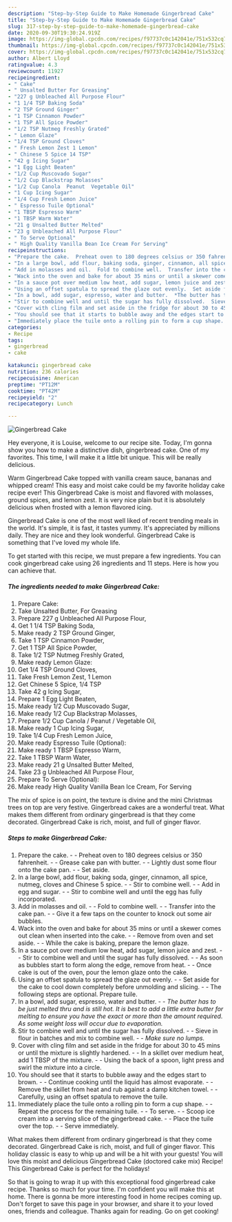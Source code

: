 ```yaml
---
description: "Step-by-Step Guide to Make Homemade Gingerbread Cake"
title: "Step-by-Step Guide to Make Homemade Gingerbread Cake"
slug: 317-step-by-step-guide-to-make-homemade-gingerbread-cake
date: 2020-09-30T19:30:24.919Z
image: https://img-global.cpcdn.com/recipes/f97737c0c142041e/751x532cq70/gingerbread-cake-recipe-main-photo.jpg
thumbnail: https://img-global.cpcdn.com/recipes/f97737c0c142041e/751x532cq70/gingerbread-cake-recipe-main-photo.jpg
cover: https://img-global.cpcdn.com/recipes/f97737c0c142041e/751x532cq70/gingerbread-cake-recipe-main-photo.jpg
author: Albert Lloyd
ratingvalue: 4.3
reviewcount: 11927
recipeingredient:
- " Cake"
- " Unsalted Butter For Greasing"
- "227 g Unbleached All Purpose Flour"
- "1 1/4 TSP Baking Soda"
- "2 TSP Ground Ginger"
- "1 TSP Cinnamon Powder"
- "1 TSP All Spice Powder"
- "1/2 TSP Nutmeg Freshly Grated"
- " Lemon Glaze"
- "1/4 TSP Ground Cloves"
- " Fresh Lemon Zest 1 Lemon"
- " Chinese 5 Spice 14 TSP"
- "42 g Icing Sugar"
- "1 Egg Light Beaten"
- "1/2 Cup Muscovado Sugar"
- "1/2 Cup Blackstrap Molasses"
- "1/2 Cup Canola  Peanut  Vegetable Oil"
- "1 Cup Icing Sugar"
- "1/4 Cup Fresh Lemon Juice"
- " Espresso Tuile Optional"
- "1 TBSP Espresso Warm"
- "1 TBSP Warm Water"
- "21 g Unsalted Butter Melted"
- "23 g Unbleached All Purpose Flour"
- " To Serve Optional"
- " High Quality Vanilla Bean Ice Cream For Serving"
recipeinstructions:
- "Prepare the cake.  Preheat oven to 180 degrees celsius or 350 fahrenheit.  Grease cake pan with butter.  Lightly dust some flour onto the cake pan.  Set aside."
- "In a large bowl, add flour, baking soda, ginger, cinnamon, all spice, nutmeg, cloves and Chinese 5 spice.  Stir to combine well.  Add in egg and sugar.  Stir to combine well and until the egg has fully incorporated."
- "Add in molasses and oil.  Fold to combine well.  Transfer into the cake pan.  Give it a few taps on the counter to knock out some air bubbles."
- "Wack into the oven and bake for about 35 mins or until a skewer comes out clean when inserted into the cake.  Remove from oven and set aside.  While the cake is baking, prepare the lemon glaze."
- "In a sauce pot over medium low heat, add sugar, lemon juice and zest.  Stir to combine well and until the sugar has fully dissolved.  As soon as bubbles start to form along the edge, remove from heat.  Once cake is out of the oven, pour the lemon glaze onto the cake."
- "Using an offset spatula to spread the glaze out evenly.  Set aside for the cake to cool down completely before unmolding and slicing.  The following steps are optional. Prepare tuile."
- "In a bowl, add sugar, espresso, water and butter.  *The butter has to be just melted thru and is still hot. It is best to add a little extra butter for melting to ensure you have the exact or more than the amount required. As some weight loss will occur due to evaporation.*"
- "Stir to combine well and until the sugar has fully dissolved.  Sieve in flour in batches and mix to combine well.  *Make sure no lumps.*"
- "Cover with cling film and set aside in the fridge for about 30 to 45 mins or until the mixture is slightly hardened.  In a skillet over medium heat, add 1 TBSP of the mixture.  Using the back of a spoon, light press and swirl the mixture into a circle."
- "You should see that it starts to bubble away and the edges start to brown.  Continue cooking until the liquid has almost evaporate.  Remove the skillet from heat and rub against a damp kitchen towel.  Carefully, using an offset spatula to remove the tuile."
- "Immediately place the tuile onto a rolling pin to form a cup shape.  Repeat the process for the remaining tuile.  To serve.  Scoop ice cream into a serving slice of the gingerbread cake.  Place the tuile over the top.  Serve immediately."
categories:
- Recipe
tags:
- gingerbread
- cake

katakunci: gingerbread cake 
nutrition: 236 calories
recipecuisine: American
preptime: "PT12M"
cooktime: "PT42M"
recipeyield: "2"
recipecategory: Lunch

---
```



![Gingerbread Cake](https://img-global.cpcdn.com/recipes/f97737c0c142041e/751x532cq70/gingerbread-cake-recipe-main-photo.jpg)

Hey everyone, it is Louise, welcome to our recipe site. Today, I'm gonna show you how to make a distinctive dish, gingerbread cake. One of my favorites. This time, I will make it a little bit unique. This will be really delicious.

Warm Gingerbread Cake topped with vanilla cream sauce, bananas and whipped cream! This easy and moist cake could be my favorite holiday cake recipe ever! This Gingerbread Cake is moist and flavored with molasses, ground spices, and lemon zest. It is very nice plain but it is absolutely delicious when frosted with a lemon flavored icing.

Gingerbread Cake is one of the most well liked of recent trending meals in the world. It's simple, it is fast, it tastes yummy. It's appreciated by millions daily. They are nice and they look wonderful. Gingerbread Cake is something that I've loved my whole life.


To get started with this recipe, we must prepare a few ingredients. You can cook gingerbread cake using 26 ingredients and 11 steps. Here is how you can achieve that.

<!--inarticleads1-->

##### The ingredients needed to make Gingerbread Cake:

1. Prepare  Cake:
1. Take  Unsalted Butter, For Greasing
1. Prepare 227 g Unbleached All Purpose Flour,
1. Get 1 1/4 TSP Baking Soda,
1. Make ready 2 TSP Ground Ginger,
1. Take 1 TSP Cinnamon Powder,
1. Get 1 TSP All Spice Powder,
1. Take 1/2 TSP Nutmeg Freshly Grated,
1. Make ready  Lemon Glaze:
1. Get 1/4 TSP Ground Cloves,
1. Take  Fresh Lemon Zest, 1 Lemon
1. Get  Chinese 5 Spice, 1/4 TSP
1. Take 42 g Icing Sugar,
1. Prepare 1 Egg Light Beaten,
1. Make ready 1/2 Cup Muscovado Sugar,
1. Make ready 1/2 Cup Blackstrap Molasses,
1. Prepare 1/2 Cup Canola / Peanut / Vegetable Oil,
1. Make ready 1 Cup Icing Sugar,
1. Take 1/4 Cup Fresh Lemon Juice,
1. Make ready  Espresso Tuile (Optional):
1. Make ready 1 TBSP Espresso Warm,
1. Take 1 TBSP Warm Water,
1. Make ready 21 g Unsalted Butter Melted,
1. Take 23 g Unbleached All Purpose Flour,
1. Prepare  To Serve (Optional):
1. Make ready  High Quality Vanilla Bean Ice Cream, For Serving


The mix of spice is on point, the texture is divine and the mini Christmas trees on top are very festive. Gingerbread cakes are a wonderful treat. What makes them different from ordinary gingerbread is that they come decorated. Gingerbread Cake is rich, moist, and full of ginger flavor. 

<!--inarticleads2-->

##### Steps to make Gingerbread Cake:

1. Prepare the cake. -  - Preheat oven to 180 degrees celsius or 350 fahrenheit. -  - Grease cake pan with butter. -  - Lightly dust some flour onto the cake pan. -  - Set aside.
1. In a large bowl, add flour, baking soda, ginger, cinnamon, all spice, nutmeg, cloves and Chinese 5 spice. -  - Stir to combine well. -  - Add in egg and sugar. -  - Stir to combine well and until the egg has fully incorporated.
1. Add in molasses and oil. -  - Fold to combine well. -  - Transfer into the cake pan. -  - Give it a few taps on the counter to knock out some air bubbles.
1. Wack into the oven and bake for about 35 mins or until a skewer comes out clean when inserted into the cake. -  - Remove from oven and set aside. -  - While the cake is baking, prepare the lemon glaze.
1. In a sauce pot over medium low heat, add sugar, lemon juice and zest. -  - Stir to combine well and until the sugar has fully dissolved. -  - As soon as bubbles start to form along the edge, remove from heat. -  - Once cake is out of the oven, pour the lemon glaze onto the cake.
1. Using an offset spatula to spread the glaze out evenly. -  - Set aside for the cake to cool down completely before unmolding and slicing. -  - The following steps are optional. Prepare tuile.
1. In a bowl, add sugar, espresso, water and butter. -  - *The butter has to be just melted thru and is still hot. It is best to add a little extra butter for melting to ensure you have the exact or more than the amount required. As some weight loss will occur due to evaporation.*
1. Stir to combine well and until the sugar has fully dissolved. -  - Sieve in flour in batches and mix to combine well. -  - *Make sure no lumps.*
1. Cover with cling film and set aside in the fridge for about 30 to 45 mins or until the mixture is slightly hardened. -  - In a skillet over medium heat, add 1 TBSP of the mixture. -  - Using the back of a spoon, light press and swirl the mixture into a circle.
1. You should see that it starts to bubble away and the edges start to brown. -  - Continue cooking until the liquid has almost evaporate. -  - Remove the skillet from heat and rub against a damp kitchen towel. -  - Carefully, using an offset spatula to remove the tuile.
1. Immediately place the tuile onto a rolling pin to form a cup shape. -  - Repeat the process for the remaining tuile. -  - To serve. -  - Scoop ice cream into a serving slice of the gingerbread cake. -  - Place the tuile over the top. -  - Serve immediately.


What makes them different from ordinary gingerbread is that they come decorated. Gingerbread Cake is rich, moist, and full of ginger flavor. This holiday classic is easy to whip up and will be a hit with your guests! You will love this moist and delicious Gingerbread Cake (doctored cake mix) Recipe! This Gingerbread Cake is perfect for the holidays! 

So that is going to wrap it up with this exceptional food gingerbread cake recipe. Thanks so much for your time. I'm confident you will make this at home. There is gonna be more interesting food in home recipes coming up. Don't forget to save this page in your browser, and share it to your loved ones, friends and colleague. Thanks again for reading. Go on get cooking!
